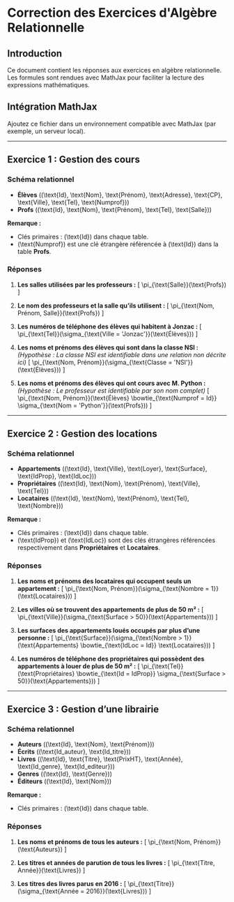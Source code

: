 
# Correction des Exercices d'Algèbre Relationnelle

## Introduction
Ce document contient les réponses aux exercices en algèbre relationnelle. Les formules sont rendues avec MathJax pour faciliter la lecture des expressions mathématiques.

## Intégration MathJax
Ajoutez ce fichier dans un environnement compatible avec MathJax (par exemple, un serveur local).

<script type="text/javascript" async
  src="https://cdnjs.cloudflare.com/ajax/libs/mathjax/2.7.7/MathJax.js?config=TeX-MML-AM_CHTML">
</script>

---

## Exercice 1 : Gestion des cours

### Schéma relationnel
- **Élèves** \((\text{Id}, \text{Nom}, \text{Prénom}, \text{Adresse}, \text{CP}, \text{Ville}, \text{Tel}, \text{Numprof})\)
- **Profs** \((\text{Id}, \text{Nom}, \text{Prénom}, \text{Tel}, \text{Salle})\)

**Remarque :**
- Clés primaires : \(\text{Id}\) dans chaque table.
- \(\text{Numprof}\) est une clé étrangère référencée à \(\text{Id}\) dans la table **Profs**.

### Réponses

1. **Les salles utilisées par les professeurs :**
   \[
   \pi_{\text{Salle}}(\text{Profs})
   \]

2. **Le nom des professeurs et la salle qu’ils utilisent :**
   \[
   \pi_{\text{Nom, Prénom, Salle}}(\text{Profs})
   \]

3. **Les numéros de téléphone des élèves qui habitent à Jonzac :**
   \[
   \pi_{\text{Tel}}(\sigma_{\text{Ville = 'Jonzac'}}(\text{Élèves}))
   \]

4. **Les noms et prénoms des élèves qui sont dans la classe NSI :**
   *(Hypothèse : La classe NSI est identifiable dans une relation non décrite ici)*
   \[
   \pi_{\text{Nom, Prénom}}(\sigma_{\text{Classe = 'NSI'}}(\text{Élèves}))
   \]

5. **Les noms et prénoms des élèves qui ont cours avec M. Python :**
   *(Hypothèse : Le professeur est identifiable par son nom complet)*
   \[
   \pi_{\text{Nom, Prénom}}(\text{Élèves} \bowtie_{\text{Numprof = Id}} \sigma_{\text{Nom = 'Python'}}(\text{Profs}))
   \]

---

## Exercice 2 : Gestion des locations

### Schéma relationnel
- **Appartements** \((\text{Id}, \text{Ville}, \text{Loyer}, \text{Surface}, \text{IdProp}, \text{IdLoc})\)
- **Propriétaires** \((\text{Id}, \text{Nom}, \text{Prénom}, \text{Ville}, \text{Tel})\)
- **Locataires** \((\text{Id}, \text{Nom}, \text{Prénom}, \text{Tel}, \text{Nombre})\)

**Remarque :**
- Clés primaires : \(\text{Id}\) dans chaque table.
- \(\text{IdProp}\) et \(\text{IdLoc}\) sont des clés étrangères référencées respectivement dans **Propriétaires** et **Locataires**.

### Réponses

1. **Les noms et prénoms des locataires qui occupent seuls un appartement :**
   \[
   \pi_{\text{Nom, Prénom}}(\sigma_{\text{Nombre = 1}}(\text{Locataires}))
   \]

2. **Les villes où se trouvent des appartements de plus de 50 m² :**
   \[
   \pi_{\text{Ville}}(\sigma_{\text{Surface > 50}}(\text{Appartements}))
   \]

3. **Les surfaces des appartements loués occupés par plus d’une personne :**
   \[
   \pi_{\text{Surface}}(\sigma_{\text{Nombre > 1}}(\text{Appartements} \bowtie_{\text{IdLoc = Id}} \text{Locataires}))
   \]

4. **Les numéros de téléphone des propriétaires qui possèdent des appartements à louer de plus de 50 m² :**
   \[
   \pi_{\text{Tel}}(\text{Propriétaires} \bowtie_{\text{Id = IdProp}} \sigma_{\text{Surface > 50}}(\text{Appartements}))
   \]

---

## Exercice 3 : Gestion d’une librairie

### Schéma relationnel
- **Auteurs** \((\text{Id}, \text{Nom}, \text{Prénom})\)
- **Écrits** \((\text{Id_auteur}, \text{Id_titre})\)
- **Livres** \((\text{Id}, \text{Titre}, \text{PrixHT}, \text{Année}, \text{Id_genre}, \text{Id_editeur})\)
- **Genres** \((\text{Id}, \text{Genre})\)
- **Éditeurs** \((\text{Id}, \text{Nom})\)

**Remarque :**
- Clés primaires : \(\text{Id}\) dans chaque table.

### Réponses

1. **Les noms et prénoms de tous les auteurs :**
   \[
   \pi_{\text{Nom, Prénom}}(\text{Auteurs})
   \]

2. **Les titres et années de parution de tous les livres :**
   \[
   \pi_{\text{Titre, Année}}(\text{Livres})
   \]

3. **Les titres des livres parus en 2016 :**
   \[
   \pi_{\text{Titre}}(\sigma_{\text{Année = 2016}}(\text{Livres}))
   \]
